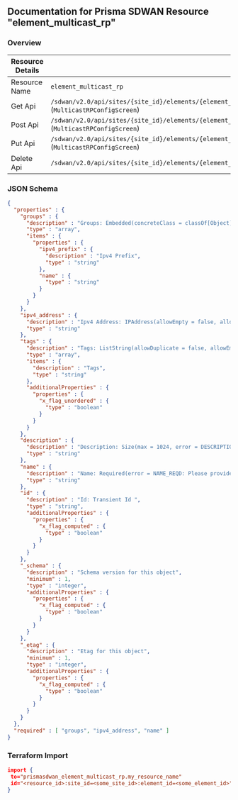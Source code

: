 ## Documentation for Prisma SDWAN Resource "element_multicast_rp"

### Overview

| Resource Details | |
| ------------- | ------------- |
| Resource Name | `element_multicast_rp` |
| Get Api  | `/sdwan/v2.0/api/sites/{site_id}/elements/{element_id}/multicastrps/{config_id}` (`MulticastRPConfigScreen`) |
| Post Api  | `/sdwan/v2.0/api/sites/{site_id}/elements/{element_id}/multicastrps` (`MulticastRPConfigScreen`) |
| Put Api  | `/sdwan/v2.0/api/sites/{site_id}/elements/{element_id}/multicastrps/{config_id}` (`MulticastRPConfigScreen`) |
| Delete Api  | `/sdwan/v2.0/api/sites/{site_id}/elements/{element_id}/multicastrps/{config_id}` |


### JSON Schema

```json
{
  "properties" : {
    "groups" : {
      "description" : "Groups: Embedded(concreteClass = classOf[Object], value = .) Valid ListObject(allowDuplicate = true, allowEmpty = false, allowNull = false, listMaxSize = 1024, message = MULTICAST_INVALID_RP_CONFIG_GROUP_LIST, required = false) ",
      "type" : "array",
      "items" : {
        "properties" : {
          "ipv4_prefix" : {
            "description" : "Ipv4 Prefix",
            "type" : "string"
          },
          "name" : {
            "type" : "string"
          }
        }
      }
    },
    "ipv4_address" : {
      "description" : "Ipv4 Address: IPAddress(allowEmpty = false, allowLinkLocal = false, allowNull = false, bcast = DENY, defaultRoute = false, dnsCheck = false, message = MULTICAST_RP_CONFIG_INVALID_ADDRESS, type = IP) ",
      "type" : "string"
    },
    "tags" : {
      "description" : "Tags: ListString(allowDuplicate = false, allowEmpty = true, allowNull = true, length = 1024, listMaxSize = 10, error = INVALID_TAG: Maximum 10 Unique tags of length 1024 each are allowed, noTrim = false, regex = [^,\\\\s]+, required = false) ",
      "type" : "array",
      "items" : {
        "description" : "Tags",
        "type" : "string"
      },
      "additionalProperties" : {
        "properties" : {
          "x_flag_unordered" : {
            "type" : "boolean"
          }
        }
      }
    },
    "description" : {
      "description" : "Description: Size(max = 1024, error = DESCRIPTION_EXCEEDS_LIMIT: Description length exceeds limit, min = 0) ",
      "type" : "string"
    },
    "name" : {
      "description" : "Name: Required(error = NAME_REQD: Please provide resource name.) Size(max = 128, error = NAME_EXCEEDS_LIMIT: Name of the resource exceeds limit., min = 0) ",
      "type" : "string"
    },
    "id" : {
      "description" : "Id: Transient Id ",
      "type" : "string",
      "additionalProperties" : {
        "properties" : {
          "x_flag_computed" : {
            "type" : "boolean"
          }
        }
      }
    },
    "_schema" : {
      "description" : "Schema version for this object",
      "minimum" : 1,
      "type" : "integer",
      "additionalProperties" : {
        "properties" : {
          "x_flag_computed" : {
            "type" : "boolean"
          }
        }
      }
    },
    "_etag" : {
      "description" : "Etag for this object",
      "minimum" : 1,
      "type" : "integer",
      "additionalProperties" : {
        "properties" : {
          "x_flag_computed" : {
            "type" : "boolean"
          }
        }
      }
    }
  },
  "required" : [ "groups", "ipv4_address", "name" ]
}
```

### Terraform Import
```json
import {
 to="prismasdwan_element_multicast_rp.my_resource_name"
 id="<resource_id>:site_id=<some_site_id>:element_id=<some_element_id>"
}
```


